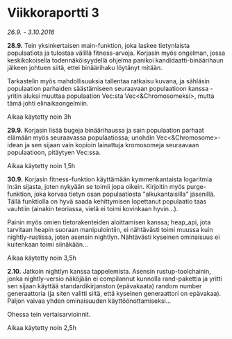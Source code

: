 # Viikkoraportti 3
*26.9. - 3.10.2016*

**28.9.**
Tein yksinkertaisen main-funktion, joka laskee tietynlaista populaatiota ja tulostaa välillä fitness-arvoja. Korjasin myös ongelman,
jossa keskikokoisella todennäköisyydellä ohjelma panikoi kandidaatti-binäärihaun jälkeen johtuen siitä, ettei binäärihaku
löytänyt mitään.

Tarkastelin myös mahdollisuuksia tallentaa ratkaisu kuvana, ja sähläsin populaation parhaiden säästämiseen seuraavaan populaatioon
kanssa - yritin aluksi muuttaa populaation Vec<Chromosome>:sta Vec<&Chromosomeksi>, mutta tämä johti elinaikaongelmiin.

Aikaa käytetty noin 3h

**29.9.**
Korjasin lisää bugeja binäärihaussa ja sain populaation parhaat elämään myös seuraavassa populaatiossa; unohdin Vec<&Chromosome>-idean
ja sen sijaan vain kopioin lainattuja kromosomeja seuraavaan populaatioon, pitäytyen Vec<Chromosome>:ssa.

Aikaa käytetty noin 1,5h

**30.9.**
Korjasin fitness-funktion käyttämään kymmenkantaista logaritmia ln:än sijasta, joten nykyään se toimii jopa oikein. Kirjoitin myös
purge-funktion, joka korvaa tietyn osan populaatiosta "alkukantaisilla" jäsenillä. Tällä funktiolla on hyvä saada kehittymisen lopettanut
populaatio taas vauhtiin (ainakin teoriassa, vielä ei toimi kovinkaan hyvin...).

Painin myös omien tietorakenteiden aloittamisen kanssa; heap_api, jota tarvitaan heapin suoraan manipulointiin, ei nähtävästi toimi muussa
kuin nightly-rustissa, joten asensin nightlyn. Nähtävästi kyseinen ominaisuus ei kuitenkaan toimi siinäkään...

Aikaa käytetty noin 3,5h

**2.10.**
Jatkoin nightlyn kanssa tappelemista. Asensin rustup-toolchainin, jonka nightly-versio näköjään ei compilannut kunnolla rand-pakettia ja yritti sen sijaan
käyttää standardikirjanston (epävakaata) random number generaattoria (ja siten valitti siitä, että kyseinen generaattori on epävakaa). Paljon vaivaa yhden
ominaisuuden käyttöönottamiseksi...

Ohessa tein vertaisarvioinnit.

Aikaa käytetty noin 2,5h

